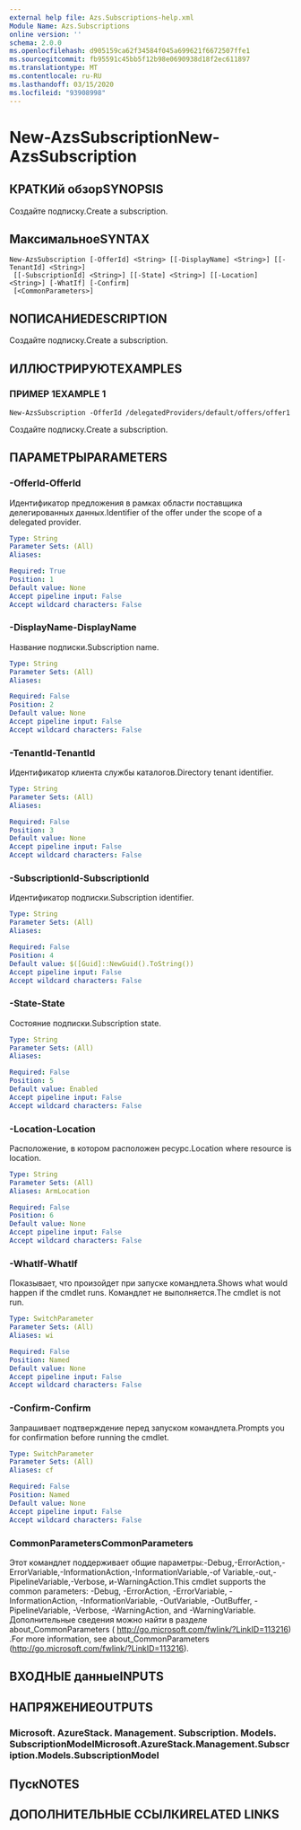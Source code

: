 ```yaml
---
external help file: Azs.Subscriptions-help.xml
Module Name: Azs.Subscriptions
online version: ''
schema: 2.0.0
ms.openlocfilehash: d905159ca62f34584f045a699621f6672507ffe1
ms.sourcegitcommit: fb95591c45bb5f12b98e0690938d18f2ec611897
ms.translationtype: MT
ms.contentlocale: ru-RU
ms.lasthandoff: 03/15/2020
ms.locfileid: "93908998"
---
```

# <span data-ttu-id="0fc6e-101">New-AzsSubscription</span><span class="sxs-lookup"><span data-stu-id="0fc6e-101">New-AzsSubscription</span></span>

## <span data-ttu-id="0fc6e-102">КРАТКИй обзор</span><span class="sxs-lookup"><span data-stu-id="0fc6e-102">SYNOPSIS</span></span>
<span data-ttu-id="0fc6e-103">Создайте подписку.</span><span class="sxs-lookup"><span data-stu-id="0fc6e-103">Create a subscription.</span></span>

## <span data-ttu-id="0fc6e-104">Максимальное</span><span class="sxs-lookup"><span data-stu-id="0fc6e-104">SYNTAX</span></span>

```
New-AzsSubscription [-OfferId] <String> [[-DisplayName] <String>] [[-TenantId] <String>]
 [[-SubscriptionId] <String>] [[-State] <String>] [[-Location] <String>] [-WhatIf] [-Confirm]
 [<CommonParameters>]
```

## <span data-ttu-id="0fc6e-105">NОПИСАНИЕ</span><span class="sxs-lookup"><span data-stu-id="0fc6e-105">DESCRIPTION</span></span>
<span data-ttu-id="0fc6e-106">Создайте подписку.</span><span class="sxs-lookup"><span data-stu-id="0fc6e-106">Create a subscription.</span></span>

## <span data-ttu-id="0fc6e-107">ИЛЛЮСТРИРУЮТ</span><span class="sxs-lookup"><span data-stu-id="0fc6e-107">EXAMPLES</span></span>

### <span data-ttu-id="0fc6e-108">ПРИМЕР 1</span><span class="sxs-lookup"><span data-stu-id="0fc6e-108">EXAMPLE 1</span></span>
```
New-AzsSubscription -OfferId /delegatedProviders/default/offers/offer1
```

<span data-ttu-id="0fc6e-109">Создайте подписку.</span><span class="sxs-lookup"><span data-stu-id="0fc6e-109">Create a subscription.</span></span>

## <span data-ttu-id="0fc6e-110">ПАРАМЕТРЫ</span><span class="sxs-lookup"><span data-stu-id="0fc6e-110">PARAMETERS</span></span>

### <span data-ttu-id="0fc6e-111">-OfferId</span><span class="sxs-lookup"><span data-stu-id="0fc6e-111">-OfferId</span></span>
<span data-ttu-id="0fc6e-112">Идентификатор предложения в рамках области поставщика делегированных данных.</span><span class="sxs-lookup"><span data-stu-id="0fc6e-112">Identifier of the offer under the scope of a delegated provider.</span></span>

```yaml
Type: String
Parameter Sets: (All)
Aliases:

Required: True
Position: 1
Default value: None
Accept pipeline input: False
Accept wildcard characters: False
```

### <span data-ttu-id="0fc6e-113">-DisplayName</span><span class="sxs-lookup"><span data-stu-id="0fc6e-113">-DisplayName</span></span>
<span data-ttu-id="0fc6e-114">Название подписки.</span><span class="sxs-lookup"><span data-stu-id="0fc6e-114">Subscription name.</span></span>

```yaml
Type: String
Parameter Sets: (All)
Aliases:

Required: False
Position: 2
Default value: None
Accept pipeline input: False
Accept wildcard characters: False
```

### <span data-ttu-id="0fc6e-115">-TenantId</span><span class="sxs-lookup"><span data-stu-id="0fc6e-115">-TenantId</span></span>
<span data-ttu-id="0fc6e-116">Идентификатор клиента службы каталогов.</span><span class="sxs-lookup"><span data-stu-id="0fc6e-116">Directory tenant identifier.</span></span>

```yaml
Type: String
Parameter Sets: (All)
Aliases:

Required: False
Position: 3
Default value: None
Accept pipeline input: False
Accept wildcard characters: False
```

### <span data-ttu-id="0fc6e-117">-SubscriptionId</span><span class="sxs-lookup"><span data-stu-id="0fc6e-117">-SubscriptionId</span></span>
<span data-ttu-id="0fc6e-118">Идентификатор подписки.</span><span class="sxs-lookup"><span data-stu-id="0fc6e-118">Subscription identifier.</span></span>

```yaml
Type: String
Parameter Sets: (All)
Aliases:

Required: False
Position: 4
Default value: $([Guid]::NewGuid().ToString())
Accept pipeline input: False
Accept wildcard characters: False
```

### <span data-ttu-id="0fc6e-119">-State</span><span class="sxs-lookup"><span data-stu-id="0fc6e-119">-State</span></span>
<span data-ttu-id="0fc6e-120">Состояние подписки.</span><span class="sxs-lookup"><span data-stu-id="0fc6e-120">Subscription state.</span></span>

```yaml
Type: String
Parameter Sets: (All)
Aliases:

Required: False
Position: 5
Default value: Enabled
Accept pipeline input: False
Accept wildcard characters: False
```

### <span data-ttu-id="0fc6e-121">-Location</span><span class="sxs-lookup"><span data-stu-id="0fc6e-121">-Location</span></span>
<span data-ttu-id="0fc6e-122">Расположение, в котором расположен ресурс.</span><span class="sxs-lookup"><span data-stu-id="0fc6e-122">Location where resource is location.</span></span>

```yaml
Type: String
Parameter Sets: (All)
Aliases: ArmLocation

Required: False
Position: 6
Default value: None
Accept pipeline input: False
Accept wildcard characters: False
```

### <span data-ttu-id="0fc6e-123">-WhatIf</span><span class="sxs-lookup"><span data-stu-id="0fc6e-123">-WhatIf</span></span>
<span data-ttu-id="0fc6e-124">Показывает, что произойдет при запуске командлета.</span><span class="sxs-lookup"><span data-stu-id="0fc6e-124">Shows what would happen if the cmdlet runs.</span></span>
<span data-ttu-id="0fc6e-125">Командлет не выполняется.</span><span class="sxs-lookup"><span data-stu-id="0fc6e-125">The cmdlet is not run.</span></span>

```yaml
Type: SwitchParameter
Parameter Sets: (All)
Aliases: wi

Required: False
Position: Named
Default value: None
Accept pipeline input: False
Accept wildcard characters: False
```

### <span data-ttu-id="0fc6e-126">-Confirm</span><span class="sxs-lookup"><span data-stu-id="0fc6e-126">-Confirm</span></span>
<span data-ttu-id="0fc6e-127">Запрашивает подтверждение перед запуском командлета.</span><span class="sxs-lookup"><span data-stu-id="0fc6e-127">Prompts you for confirmation before running the cmdlet.</span></span>

```yaml
Type: SwitchParameter
Parameter Sets: (All)
Aliases: cf

Required: False
Position: Named
Default value: None
Accept pipeline input: False
Accept wildcard characters: False
```

### <span data-ttu-id="0fc6e-128">CommonParameters</span><span class="sxs-lookup"><span data-stu-id="0fc6e-128">CommonParameters</span></span>
<span data-ttu-id="0fc6e-129">Этот командлет поддерживает общие параметры:-Debug,-ErrorAction,-ErrorVariable,-InformationAction,-InformationVariable,-of Variable,-out,-PipelineVariable,-Verbose, и-WarningAction.</span><span class="sxs-lookup"><span data-stu-id="0fc6e-129">This cmdlet supports the common parameters: -Debug, -ErrorAction, -ErrorVariable, -InformationAction, -InformationVariable, -OutVariable, -OutBuffer, -PipelineVariable, -Verbose, -WarningAction, and -WarningVariable.</span></span> <span data-ttu-id="0fc6e-130">Дополнительные сведения можно найти в разделе about_CommonParameters ( http://go.microsoft.com/fwlink/?LinkID=113216) .</span><span class="sxs-lookup"><span data-stu-id="0fc6e-130">For more information, see about_CommonParameters (http://go.microsoft.com/fwlink/?LinkID=113216).</span></span>

## <span data-ttu-id="0fc6e-131">ВХОДНЫЕ данные</span><span class="sxs-lookup"><span data-stu-id="0fc6e-131">INPUTS</span></span>

## <span data-ttu-id="0fc6e-132">НАПРЯЖЕНИЕ</span><span class="sxs-lookup"><span data-stu-id="0fc6e-132">OUTPUTS</span></span>

### <span data-ttu-id="0fc6e-133">Microsoft. AzureStack. Management. Subscription. Models. SubscriptionModel</span><span class="sxs-lookup"><span data-stu-id="0fc6e-133">Microsoft.AzureStack.Management.Subscription.Models.SubscriptionModel</span></span>

## <span data-ttu-id="0fc6e-134">Пуск</span><span class="sxs-lookup"><span data-stu-id="0fc6e-134">NOTES</span></span>

## <span data-ttu-id="0fc6e-135">ДОПОЛНИТЕЛЬНЫЕ ССЫЛКИ</span><span class="sxs-lookup"><span data-stu-id="0fc6e-135">RELATED LINKS</span></span>
